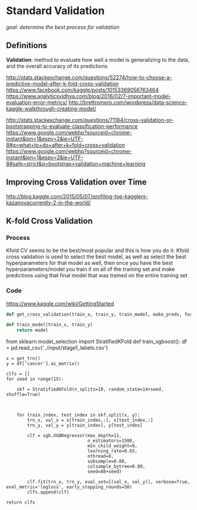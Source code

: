 # Standard Validation
*goal: determine the best process for validation*

## Definitions
**Validation**: method to evaluate how well a model is generalizing to the data, and the overall accuracy of its predictions 


http://stats.stackexchange.com/questions/52274/how-to-choose-a-predictive-model-after-k-fold-cross-validation 
https://www.facebook.com/kaggle/posts/10153369056763464
https://www.analyticsvidhya.com/blog/2016/02/7-important-model-evaluation-error-metrics/
http://brettromero.com/wordpress/data-science-kaggle-walkthrough-creating-model/ 

http://stats.stackexchange.com/questions/71184/cross-validation-or-bootstrapping-to-evaluate-classification-performance 
https://www.google.com/webhp?sourceid=chrome-instant&ion=1&espv=2&ie=UTF-8#q=what+to+do+after+k+fold+cross+validation 
https://www.google.com/webhp?sourceid=chrome-instant&ion=1&espv=2&ie=UTF-8#safe=strict&q=bootstrap+validation+machine+learning


## Improving Cross Validation over Time
http://blog.kaggle.com/2015/05/07/profiling-top-kagglers-kazanovacurrently-2-in-the-world/


## K-fold Cross Validation
### Process
Kfold CV seems to be the best/most popular and this is how you do it:
Kfold cross validation is used to select the best model, as well as select the best hyperparameters for that model as well, then once you have the best hyperparameters/model you train it on all of the training set and make predictions using that final model that was trained on the entire training set
### Code
https://www.kaggle.com/wiki/GettingStarted

```python
def get_cross_validation(train_x, train_y, train_model, make_preds, format_function):

def train_model(train_x, train_y)
    return model

```

from sklearn.model_selection import StratifiedKFold
def train_xgboost():
    df = pd.read_csv('../input/stage1_labels.csv')

    x = get_trn()
    y = df['cancer'].as_matrix()

    clfs = []
    for seed in range(15):

        skf = StratifiedKFold(n_splits=10, random_state=14+seed, shuffle=True)
    
        
        
        for train_index, test_index in skf.split(x, y):
            trn_x, val_x = x[train_index,:], x[test_index,:]
            trn_y, val_y = y[train_index], y[test_index]
    
            clf = xgb.XGBRegressor(max_depth=11,
                                   n_estimators=1500,
                                   min_child_weight=9,
                                   learning_rate=0.03,
                                   nthread=8,
                                   subsample=0.80,
                                   colsample_bytree=0.80,
                                   seed=88+seed)
    
            clf.fit(trn_x, trn_y, eval_set=[(val_x, val_y)], verbose=True, eval_metric='logloss', early_stopping_rounds=50)
            clfs.append(clf)

    return clfs
